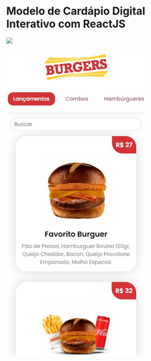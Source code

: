 # Modelo de Cardápio Digital Interativo com ReactJS

<img src="https://img.shields.io/static/v1?label=Status&message=complete&color=00800&style=for-the-badge&logo=ghost"/>

![image](https://raw.githubusercontent.com/sergiostvs/cardapio-digital-burgers/main/print.jpg)
